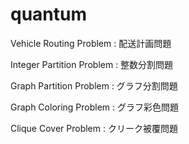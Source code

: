 # quantum

Vehicle Routing Problem : 配送計画問題

Integer Partition Problem : 整数分割問題

Graph Partition Problem : グラフ分割問題

Graph Coloring Problem : グラフ彩色問題

Clique Cover Problem : クリーク被覆問題
